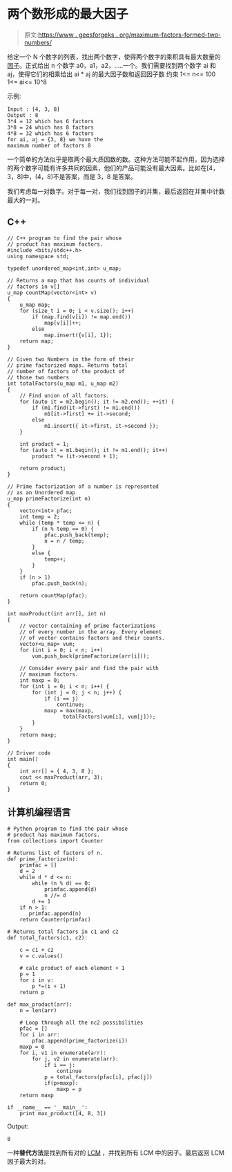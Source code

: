 # 两个数形成的最大因子

> 原文:[https://www . geesforgeks . org/maximum-factors-formed-two-numbers/](https://www.geeksforgeeks.org/maximum-factors-formed-two-numbers/)

给定一个 N 个数字的列表，找出两个数字，使得两个数字的乘积具有最大数量的[因子](https://www.geeksforgeeks.org/find-divisors-natural-number-set-1/)。正式给出 n 个数字 a0，a1，a2，…..一个。我们需要找到两个数字 ai 和 aj，使得它们的相乘给出 ai * aj 的最大因子数和返回因子数
约束
1<= n<= 100
1<= ai<= 10^8

示例:

```
Input : [4, 3, 8] 
Output : 8
3*4 = 12 which has 6 factors
3*8 = 24 which has 8 factors
4*8 = 32 which has 6 factors
for ai, aj = {3, 8} we have the 
maximum number of factors 8 

```

一个简单的方法似乎是取两个最大质因数的数。这种方法可能不起作用，因为选择的两个数字可能有许多共同的因素，他们的产品可能没有最大因素。比如在[4，3，8]中，(4，8)不是答案，而是 3，8 是答案。

我们考虑每一对数字。对于每一对，我们找到因子的并集，最后返回在并集中计数最大的一对。

## C++

```
// C++ program to find the pair whose 
// product has maximum factors.
#include <bits/stdc++.h>
using namespace std;

typedef unordered_map<int,int> u_map;

// Returns a map that has counts of individual
// factors in v[]
u_map countMap(vector<int> v)
{
    u_map map;
    for (size_t i = 0; i < v.size(); i++) 
        if (map.find(v[i]) != map.end()) 
            map[v[i]]++;        
        else 
            map.insert({v[i], 1});        
    return map;
}

// Given two Numbers in the form of their 
// prime factorized maps. Returns total 
// number of factors of the product of 
// those two numbers
int totalFactors(u_map m1, u_map m2)
{
    // Find union of all factors.
    for (auto it = m2.begin(); it != m2.end(); ++it) {
        if (m1.find(it->first) != m1.end()) 
            m1[it->first] += it->second;        
        else 
            m1.insert({ it->first, it->second });        
    }

    int product = 1;
    for (auto it = m1.begin(); it != m1.end(); it++) 
        product *= (it->second + 1);

    return product;
}

// Prime factorization of a number is represented 
// as an Unordered map
u_map primeFactorize(int n)
{
    vector<int> pfac;
    int temp = 2;
    while (temp * temp <= n) {
        if (n % temp == 0) {
            pfac.push_back(temp);
            n = n / temp;
        }
        else {
            temp++;
        }
    }
    if (n > 1) 
        pfac.push_back(n);

    return countMap(pfac);
}

int maxProduct(int arr[], int n)
{
    // vector containing of prime factorizations
    // of every number in the array. Every element
    // of vector contains factors and their counts.
    vector<u_map> vum;
    for (int i = 0; i < n; i++) 
        vum.push_back(primeFactorize(arr[i]));

    // Consider every pair and find the pair with
    // maximum factors. 
    int maxp = 0;
    for (int i = 0; i < n; i++) {
        for (int j = 0; j < n; j++) {
            if (i == j)
                continue;
            maxp = max(maxp,
                  totalFactors(vum[i], vum[j]));
        }
    }
    return maxp;
}

// Driver code
int main()
{
    int arr[] = { 4, 3, 8 };
    cout << maxProduct(arr, 3);
    return 0;
}
```

## 计算机编程语言

```
# Python program to find the pair whose 
# product has maximum factors.
from collections import Counter

# Returns list of factors of n.
def prime_factorize(n):
    primfac = []
    d = 2
    while d * d <= n:
        while (n % d) == 0:
            primfac.append(d)  
            n //= d
        d += 1
    if n > 1:
       primfac.append(n)
    return Counter(primfac)

# Returns total factors in c1 and c2
def total_factors(c1, c2):

    c = c1 + c2
    v = c.values()

    # calc product of each element + 1
    p = 1
    for i in v:
        p *=(i + 1)
    return p

def max_product(arr):
    n = len(arr)

    # Loop through all the nc2 possibilities
    pfac = []
    for i in arr:
        pfac.append(prime_factorize(i))
    maxp = 0
    for i, v1 in enumerate(arr):
        for j, v2 in enumerate(arr):
            if i == j:
                continue
            p = total_factors(pfac[i], pfac[j])
            if(p>maxp):
                maxp = p
    return maxp

if __name__ == '__main__':
    print max_product([4, 8, 3])
```

Output:

```
8

```

一种**替代方法**是找到所有对的 [LCM](https://www.geeksforgeeks.org/lcm-gq/) ，并找到所有 LCM 中的因子。最后返回 LCM 因子最大的对。